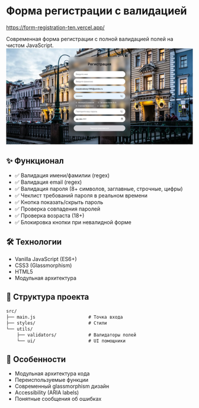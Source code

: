 # Форма регистрации с валидацией

https://form-registration-ten.vercel.app/

Современная форма регистрации с полной валидацией полей на чистом JavaScript.
![Превью формы](public/screen.webp) <!-- сюда путь к твоей картинке -->

## ✨ Функционал

- ✅ Валидация имени/фамилии (regex)
- ✅ Валидация email (regex)
- ✅ Валидация пароля (8+ символов, заглавные, строчные, цифры)
- ✅ Чеклист требований пароля в реальном времени
- ✅ Кнопка показать/скрыть пароль
- ✅ Проверка совпадения паролей
- ✅ Проверка возраста (18+)
- ✅ Блокировка кнопки при невалидной форме

## 🛠 Технологии

- Vanilla JavaScript (ES6+)
- CSS3 (Glassmorphism)
- HTML5
- Модульная архитектура

## 📁 Структура проекта

```
src/
├── main.js                    # Точка входа
├── styles/                    # Стили
└── utils/
    ├── validators/            # Валидаторы полей
    └── ui/                    # UI помощники
```

## 🎨 Особенности

- Модульная архитектура кода
- Переиспользуемые функции
- Современный glassmorphism дизайн
- Accessibility (ARIA labels)
- Понятные сообщения об ошибках
